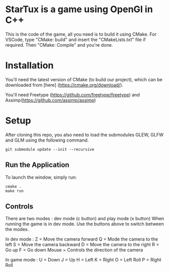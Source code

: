 # StarTux is a game using OpenGl in C++

This is the code of the game, all you need is to build it using CMake. For VSCode, type "CMake: build" and insert the "CMakeLists.txt" file if required. Then "CMake: Compile" and you're done. 

# Installation

You'll need the latest version of CMake (to build our project), which can be downloaded from [here] (https://cmake.org/download/).

You'll need Freetype (https://github.com/freetype/freetype) and Assimp(https://github.com/assimp/assimp) 

# Setup

After cloning this repo, you also need to load the submodules GLEW, GLFW and GLM using the following command.

    git submodule update --init --recursive


## Run the Application

To launch the window, simply run:

    cmake .
    make run

## Controls

There are two modes : dev mode (c button) and play mode (x button)
When running the game is in dev mode. Use the buttons above to switch between the modes.

In dev mode :
    Z = Move the camera forward
    Q = Mode the camera to the left
    S = Move the camera backward
    D = Move the camera to the right
    R = Go up
    F = Go down
    Mouse = Controls the direction of the camera

In game mode :
    U = Down
    J = Up
    H = Left
    K = Right
    O = Left Roll
    P = Right Roll
